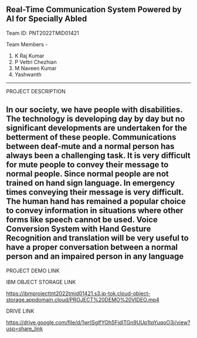 Real-Time Communication System Powered by AI for Specially Abled 
---------------------------------------------------------------------------------------------------------------------------------
Team ID:  PNT2022TMID01421                 

Team Members - 
1. K Raj Kumar
2. P Vettri Chezhian 
3. M Naveen Kumar
4. Yashwanth 
---------------------------------------------------------------------------------------------------------------------------------
PROJECT DESCRIPTION    

In our society, we have people with disabilities. The technology is developing day by day but no significant developments
are undertaken for the betterment of these people. Communications between deaf-mute and a normal person has always been
a challenging task. It is very difficult for mute people to convey their message to normal people. Since normal people are
not trained on hand sign language. In emergency times conveying their message is very difficult. The human hand has remained
a popular choice to convey information in situations where other forms like speech cannot be used. Voice Conversion 
System with Hand Gesture Recognition and translation will be very useful to have a proper conversation between a normal 
person and an impaired person in any language
----------------------------------------------------------------------------------------------------------------------------------
PROJECT DEMO LINK

IBM OBJECT STORAGE LINK 

https://ibmprojecttnt2022tmid01421.s3.jp-tok.cloud-object-storage.appdomain.cloud/PROJECT%20DEMO%20VIDEO.mp4 

DRIVE LINK 

https://drive.google.com/file/d/1wrISglfYOh5FidITGn9UUp1tpYuqoO3j/view?usp=share_link
